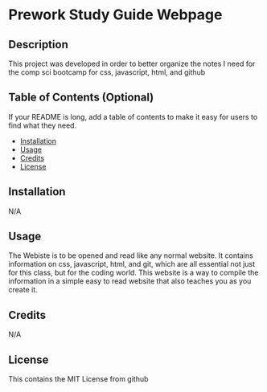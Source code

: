# Prework Study Guide Webpage

## Description

This project was developed in order to better organize the notes I need for the comp sci bootcamp for css, javascript, html, and github

## Table of Contents (Optional)

If your README is long, add a table of contents to make it easy for users to find what they need.

- [Installation](#installation)
- [Usage](#usage)
- [Credits](#credits)
- [License](#license)

## Installation

N/A

## Usage

The Webiste is to be opened and read like any normal website. It contains information on css, javascript, html, and git, which are all essential not just for this class, but for the coding world. This website is a way to compile the information in a simple easy to read website that also teaches you as you create it.

## Credits

N/A
## License

This contains the MIT License from github

